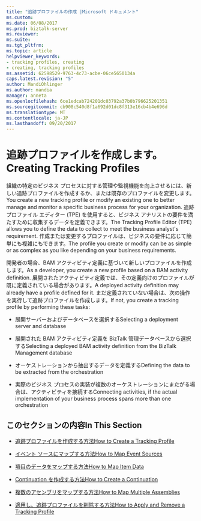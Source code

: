 ```yaml
---
title: "追跡プロファイルの作成 |Microsoft ドキュメント"
ms.custom: 
ms.date: 06/08/2017
ms.prod: biztalk-server
ms.reviewer: 
ms.suite: 
ms.tgt_pltfrm: 
ms.topic: article
helpviewer_keywords:
- tracking profiles, creating
- creating, tracking profiles
ms.assetid: 62598529-9763-4c73-acbe-06ce5650134a
caps.latest.revision: "5"
author: MandiOhlinger
ms.author: mandia
manager: anneta
ms.openlocfilehash: 6ce1edcab724201dc03792a37b0b796625201351
ms.sourcegitcommit: cb908c540d8f1a692d01dc8f313e16cb4b4e696d
ms.translationtype: MT
ms.contentlocale: ja-JP
ms.lasthandoff: 09/20/2017
---
```

# <a name="creating-tracking-profiles"></a><span data-ttu-id="c6a8b-102">追跡プロファイルを作成します。</span><span class="sxs-lookup"><span data-stu-id="c6a8b-102">Creating Tracking Profiles</span></span>
<span data-ttu-id="c6a8b-103">組織の特定のビジネス プロセスに対する管理や監視機能を向上させるには、新しい追跡プロファイルを作成するか、または既存のプロファイルを変更します。</span><span class="sxs-lookup"><span data-stu-id="c6a8b-103">You create a new tracking profile or modify an existing one to better manage and monitor a specific business process for your organization.</span></span> <span data-ttu-id="c6a8b-104">追跡プロファイル エディター (TPE) を使用すると、ビジネス アナリストの要件を満たすために収集するデータを定義できます。</span><span class="sxs-lookup"><span data-stu-id="c6a8b-104">The Tracking Profile Editor (TPE) allows you to define the data to collect to meet the business analyst's requirement.</span></span> <span data-ttu-id="c6a8b-105">作成または変更するプロファイルは、ビジネスの要件に応じて簡単にも複雑にもできます。</span><span class="sxs-lookup"><span data-stu-id="c6a8b-105">The profile you create or modify can be as simple or as complex as you like depending on your business requirements.</span></span>  
  
 <span data-ttu-id="c6a8b-106">開発者の場合、BAM アクティビティ定義に基づいて新しいプロファイルを作成します。</span><span class="sxs-lookup"><span data-stu-id="c6a8b-106">As a developer, you create a new profile based on a BAM activity definition.</span></span> <span data-ttu-id="c6a8b-107">展開されたアクティビティ定義では、その定義向けのプロファイルが既に定義されている場合があります。</span><span class="sxs-lookup"><span data-stu-id="c6a8b-107">A deployed activity definition may already have a profile defined for it.</span></span> <span data-ttu-id="c6a8b-108">まだ定義されていない場合は、次の操作を実行して追跡プロファイルを作成します。</span><span class="sxs-lookup"><span data-stu-id="c6a8b-108">If not, you create a tracking profile by performing these tasks:</span></span>  
  
-   <span data-ttu-id="c6a8b-109">展開サーバーおよびデータベースを選択する</span><span class="sxs-lookup"><span data-stu-id="c6a8b-109">Selecting a deployment server and database</span></span>  
  
-   <span data-ttu-id="c6a8b-110">展開された BAM アクティビティ定義を BizTalk 管理データベースから選択する</span><span class="sxs-lookup"><span data-stu-id="c6a8b-110">Selecting a deployed BAM activity definition from the BizTalk Management database</span></span>  
  
-   <span data-ttu-id="c6a8b-111">オーケストレーションから抽出するデータを定義する</span><span class="sxs-lookup"><span data-stu-id="c6a8b-111">Defining the data to be extracted from the orchestration</span></span>  
  
-   <span data-ttu-id="c6a8b-112">実際のビジネス プロセスの実装が複数のオーケストレーションにまたがる場合は、アクティビティを接続する</span><span class="sxs-lookup"><span data-stu-id="c6a8b-112">Connecting activities, if the actual implementation of your business process spans more than one orchestration</span></span>  
  
## <a name="in-this-section"></a><span data-ttu-id="c6a8b-113">このセクションの内容</span><span class="sxs-lookup"><span data-stu-id="c6a8b-113">In This Section</span></span>  
  
-   [<span data-ttu-id="c6a8b-114">追跡プロファイルを作成する方法</span><span class="sxs-lookup"><span data-stu-id="c6a8b-114">How to Create a Tracking Profile</span></span>](../core/how-to-create-a-tracking-profile.md)  
  
-   [<span data-ttu-id="c6a8b-115">イベント ソースにマップする方法</span><span class="sxs-lookup"><span data-stu-id="c6a8b-115">How to Map Event Sources</span></span>](../core/how-to-map-event-sources.md)  
  
-   [<span data-ttu-id="c6a8b-116">項目のデータをマップする方法</span><span class="sxs-lookup"><span data-stu-id="c6a8b-116">How to Map Item Data</span></span>](../core/how-to-map-item-data.md)  
  
-   [<span data-ttu-id="c6a8b-117">Continuation を作成する方法</span><span class="sxs-lookup"><span data-stu-id="c6a8b-117">How to Create a Continuation</span></span>](../core/how-to-create-a-continuation.md)  
  
-   [<span data-ttu-id="c6a8b-118">複数のアセンブリをマップする方法</span><span class="sxs-lookup"><span data-stu-id="c6a8b-118">How to Map Multiple Assemblies</span></span>](../core/how-to-map-multiple-assemblies.md)  
  
-   [<span data-ttu-id="c6a8b-119">適用し、追跡プロファイルを削除する方法</span><span class="sxs-lookup"><span data-stu-id="c6a8b-119">How to Apply and Remove a Tracking Profile</span></span>](../core/how-to-apply-and-remove-a-tracking-profile.md)